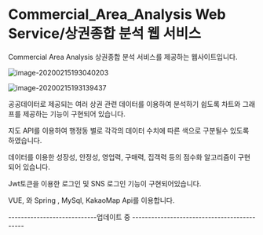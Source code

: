 # Commercial_Area_Analysis Web Service/상권종합 분석 웹 서비스
Commercial Area Analysis
상권종합 분석 서비스를 제공하는 웹사이트입니다.

![image-20200215193040203](C:\Users\USER\AppData\Roaming\Typora\typora-user-images\image-20200215193040203.png)

![image-20200215193139437](C:\Users\USER\AppData\Roaming\Typora\typora-user-images\image-20200215193139437.png)

공공데이터로 제공되는 여러 상권 관련 데이터를 이용하여 분석하기 쉽도록 차트와 그래프를 제공하는 기능이 구현되어 있습니다.

지도 API를 이용하여 행정동 별로 각각의 데이터 수치에 따른 색으로 구분될수 있도록 하였습니다.

데이터를 이용한 성장성, 안정성, 영업력, 구매력, 집객력 등의 점수화 알고리즘이 구현되어 있습니다.

Jwt토큰을 이용한 로그인  및 SNS 로그인 기능이 구현되어있습니다.

VUE, 와 Spring , MySql, KakaoMap Api를 이용합니다.

----------------------------업데이트 중 --------------------------------------------



